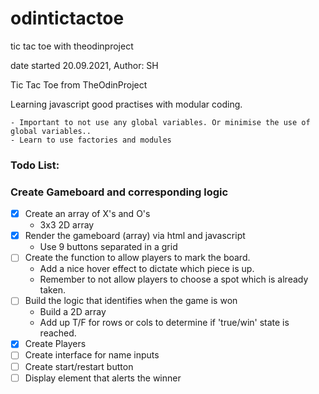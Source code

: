 # odintictactoe
tic tac toe with theodinproject

date started 20.09.2021, Author: SH

Tic Tac Toe from TheOdinProject

Learning javascript good practises with modular coding.

    - Important to not use any global variables. Or minimise the use of global variables..
    - Learn to use factories and modules

### Todo List:
### Create Gameboard and corresponding logic

- [x] Create an array of X's and O's
    - 3x3 2D array
- [x] Render the gameboard (array) via html and javascript
    - Use 9 buttons separated in a grid
- [ ] Create the function to allow players to mark the board. 
    - Add a nice hover effect to dictate which piece is up.
    - Remember to not allow players to choose a spot which is already taken.
- [ ] Build the logic that identifies when the game is won
    - Build a 2D array
    - Add up T/F for rows or cols to determine if 'true/win' state is reached.
- [x] Create Players
- [ ] Create interface for name inputs
- [ ] Create start/restart button
- [ ] Display element that alerts the winner
